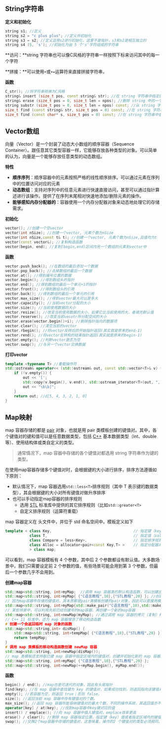 ## String字符串

**定义和初始化**

~~~C++
string s1; //定义
string s2 = "c plus plus"; //定义并初始化
string s3 = s2; //定义且用s2进行初始化，这里不是指针，s3和s2是相互独立的
string s4 (5, 's'); //初始化为由 5 个's'字符组成的字符串
~~~

**访问：**string 字符串也可以像C风格的字符串一样按照下标来访问其中的每一个字符

**拼接：**可以使用`+`或`+=`运算符来直接拼接字符串，

**函数**

~~~c++
C_str(); //将字符串转换为C风格
string& insert (size_t pos, const string& str); //在 string 字符串中指定的位置插入另一个字符串
string& erase (size_t pos = 0, size_t len = npos); //删除 string 中的一个子字符串
string substr (size_t pos = 0, size_t len = npos) const; //从 string 字符串中提取子字符串
size_t find (const string& str, size_t pos = 0) const; //在 string 字符串中查找子字符串出现的位置
size_t find (const char* s, size_t pos = 0) const; //在 string 字符串中查找字符出现的位置
~~~

## Vector数组

向量（Vector）是一个封装了动态大小数组的顺序容器（Sequence Container）。跟任意其它类型容器一样，它能够存放各种类型的对象。可以简单的认为，向量是一个能够存放任意类型的动态数组。

**特性**

* **顺序序列**：顺序容器中的元素按照严格的线性顺序排序。可以通过元素在序列中的位置访问对应的元素
* **动态数组**：支持对序列中的任意元素进行快速直接访问，甚至可以通过指针算述进行该操作。提供了在序列末尾相对快速地添加/删除元素的操作。
* **能够感知内存分配器的**：容器使用一个内存分配器对象来动态地处理它的存储需求。

**初始化**

~~~c++
vector(); //创建一个空vector
vector(int nSize); //创建一个vector, 元素个数为nSize
vector(int nSize,const t& t); //创建一个vector, 元素个数为nSize,且值均为t
vector(const vector&); //复制构造函数
vector(begin, end); //复制[begin,end)区间内另一个数组的元素到vector中
~~~

**函数**

~~~C++
vector.push_back(); //在数组的最后添加一个数据
vector.pop_back(); //去掉数组的最后一个数据
vector.at(); //得到编号位置的数据
vector.begin(); //得到数组头的指针
vector.end(); //得到数组的最后一个单元+1的指针
vector.front(); //得到数组头的引用
vector.back(); //得到数组的最后一个单元的引用
vector.max_size(); //得到vector最大可以是多大
vector.capacity(); //当前vector分配的大小
vector.size(); //当前使用数据的大小
vector.resize(); //改变当前使用数据的大小，如果它比当前使用的大，者填充默认值
vector.reserve(); //改变当前vecotr所分配空间的大小
vector.erase(vector.begin()+i); //删除指针指向的数据项
vector.clear(); //清空当前的vector
vector.rbegin(); //将vector反转后的开始指针返回(其实就是原来的end-1)
vector.rend(); //将vector反转构的结束指针返回(其实就是原来的begin-1)
vector.empty(); //判断vector是否为空
vector.swap(); //与另一个vector交换数据
~~~

**打印vector**

~~~c++
template <typename T> //重载操作符
std::ostream& operator<< (std::ostream& out, const std::vector<T>& v) {
    if (!v.empty()) {
        out << '[';
        std::copy(v.begin(), v.end(), std::ostream_iterator<T>(out, ", "));
        out << "\b\b]";
    }
    return out; //d[5, 4, 3, 2, 1, 0]
}
~~~

## Map映射

map 容器存储的都是 [pair](http://c.biancheng.net/view/7169.html) 对象，也就是用 pair 类模板创建的键值对。其中，各个键值对的键和值可以是任意数据类型，包括 [C++](http://c.biancheng.net/cplus/) 基本数据类型（int、double 等）、使用结构体或类自定义的类型。

> 通常情况下，map 容器中存储的各个键值对都选用 string 字符串作为键的类型。

在使用map容器存储多个键值对时，会根据键的大小进行排序，排序方法遵循如下原则：

* 默认情况下，map 容器选用`std::less<T>`排序规则（其中 T 表示键的数据类型），其会根据键的大小对所有键值对做升序排序
* 也可以手动指定map容器的排序规则
  * 选用 [STL](http://c.biancheng.net/stl/) 标准库中提供的其它排序规则（比如`std::greater<T>`
  * 自定义排序规则（运算符重载）

map 容器定义在 <map> 头文件中，并位于 std 命名空间中。模板定义如下

~~~C++
template < class Key,                                     // 指定键（key）的类型
           class T,                                       // 指定值（value）的类型
           class Compare = less<Key>,                     // 指定排序规则
           class Alloc = allocator<pair<const Key,T> >    // 指定分配器对象的类型
           > class map;
~~~

可以看到，map 容器模板有 4 个参数，其中后 2 个参数都设有默认值。大多数场景中，我们只需要设定前 2 个参数的值，有些场景可能会用到第 3 个参数，但最后一个参数几乎不会用到。

**创建map容器**

~~~C++
std::map<std::string, int>myMap;  //调用 map 容器类的默认构造函数，可以创建出一个空的 map 容器
std::map<std::string, int>myMap{ {"C语言教程",10},{"STL教程",20} }; //创建时进行初始化
// 因为map容器中存储的键值对，其本质都是pair类模板创建的pair对象，因此可以直接用模板初始化
std::map<std::string, int>myMap{std::make_pair("C语言教程",10),std::make_pair("STL教程",20)};
// 某些场景中，可以利用先前已经创建号的map容器，再创建一个新的map容器
std::map<std::string, int>newMap(myMap); //通过调用 map 容器的拷贝（复制）构造函数，生成一个一摸一样的容器
// C++ 11 标准中，还为 map 容器增添了移动构造函数
# 创建一个会返回临时 map 对象的函数
std::map<std::string,int> disMap() {
    std::map<std::string, int>tempMap{ {"C语言教程",10},{"STL教程",20} };
    return tempMap;
}
# 调用 map 类模板的移动构造函数创建 newMap 容器
std::map<std::string, int>newMap(disMap());
// map 类模板还支持取已建 map 容器中指定区域内的键值对，创建并初始化新的 map 容器。
std::map<std::string, int>myMap{ {"C语言教程",10},{"STL教程",20} };
std::map<std::string, int>newMap(++myMap.begin(), myMap.end());
~~~

**函数**

~~~C++
begin() / end(); //map也是可迭代的对象，因此有头尾指针
find(key); //在 map 容器中查找键为 key 的键值对，如果成功找到，则返回指向该键值对的双向迭代器；反之，则返回和 end() 方法一样的迭代器。另外，如果 map 容器用 const 限定，则该方法返回的是 const 类型的双向迭代器。
empty(); //若容器为空，则返回 true；否则 false。
size(); //返回当前 map 容器中存有键值对的个数。
max_size(); //返回 map 容器所能容纳键值对的最大个数，不同的操作系统，其返回值亦不相同。
operator[key] / at(key); //找到map容器中key键对应的值
insert() / emplace(); //向 map 容器中插入键值对。emplace效率更高 
erase() / clear(); //删除 map 容器指定位置、指定键（key）值或者指定区域内的键值对。这是重点方法
swap(); //交换2个map容器中存储的键值对，这意味着，操作的2 个键值对的类型必须相同。
~~~































